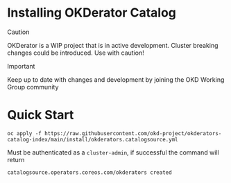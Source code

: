 Installing OKDerator Catalog
===

> [!CAUTION]
> OKDerator is a WIP project that is in active development. Cluster breaking changes could be introduced.
> Use with caution!

> [!IMPORTANT]
> Keep up to date with changes and development by joining the OKD Working Group community

# Quick Start
`oc apply -f https://raw.githubusercontent.com/okd-project/okderators-catalog-index/main/install/okderators.catalogsource.yml`

Must be authenticated as a `cluster-admin`, if successful the command will return

`catalogsource.operators.coreos.com/okderators created`
